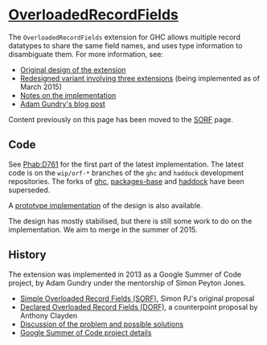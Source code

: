 # [OverloadedRecordFields](records/overloaded-record-fields)


The `OverloadedRecordFields` extension for GHC allows multiple record datatypes to share the same field names, and uses type information to disambiguate them. For more information, see:

- [Original design of the extension](records/overloaded-record-fields/design)
- [Redesigned variant involving three extensions](records/overloaded-record-fields/redesign) (being implemented as of March 2015)
- [Notes on the implementation](records/overloaded-record-fields/implementation)
- [ Adam Gundry's blog post](http://www.well-typed.com/blog/2015/03/overloadedrecordfields-revived/)


Content previously on this page has been moved to the [SORF](records/overloaded-record-fields/sorf) page.

## Code


See [ Phab:D761](https://phabricator.haskell.org/D761) for the first part of the latest implementation. The latest code is on the `wip/orf-*` branches of the `ghc` and `haddock` development repositories.  The forks of [ ghc](https://github.com/adamgundry/ghc), [ packages-base](https://github.com/adamgundry/packages-base) and [ haddock](https://github.com/adamgundry/haddock) have been superseded.


A [ prototype implementation](https://github.com/adamgundry/records-prototype) of the design is also available.


The design has mostly stabilised, but there is still some work to do on the implementation. We aim to merge in the summer of 2015.

## History


The extension was implemented in 2013 as a Google Summer of Code project, by Adam Gundry under the mentorship of Simon Peyton Jones.

- [Simple Overloaded Record Fields (SORF)](records/overloaded-record-fields/sorf), Simon PJ's original proposal
- [Declared Overloaded Record Fields (DORF)](records/declared-overloaded-record-fields), a counterpoint proposal by Anthony Clayden
- [Discussion of the problem and possible solutions](records)
- [ Google Summer of Code project details](http://www.google-melange.com/gsoc/project/google/gsoc2013/adamgundry/4766932662222848)
